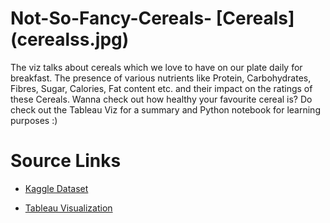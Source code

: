 # Not-So-Fancy-Cereals- [Cereals] (cerealss.jpg)
The viz talks about cereals which we love to have on our plate daily for breakfast. The presence of various nutrients like Protein, Carbohydrates, Fibres, Sugar, Calories, Fat content etc. and their impact on the ratings of these Cereals. Wanna check out how healthy your favourite cereal is? Do check out the Tableau Viz for a summary and Python notebook for learning purposes :)

# Source Links

- [Kaggle Dataset](https://www.kaggle.com/datasets/crawford/80-cereals)

- [Tableau Visualization](https://public.tableau.com/app/profile/keshav.dewan3649/viz/NotsofancyCereals/WorldofCereals)
